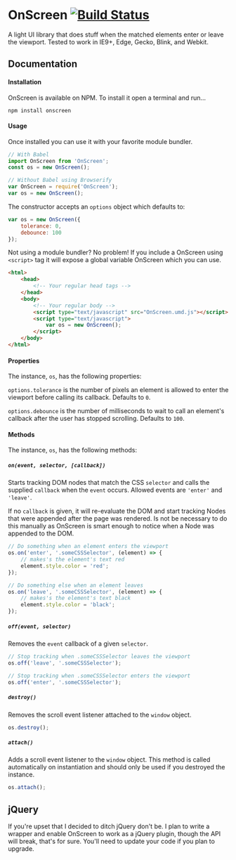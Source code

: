 # OnScreen [![Build Status](https://travis-ci.org/silvestreh/onScreen.svg?branch=rewrite)](https://travis-ci.org/silvestreh/onScreen)

A light UI library that does stuff when the matched elements enter or leave the viewport. Tested to work in IE9+, Edge, Gecko, Blink, and Webkit.

## Documentation

#### Installation

OnScreen is available on NPM. To install it open a terminal and run…

```shell
npm install onscreen
```

#### Usage

Once installed you can use it with your favorite module bundler.

```javascript
// With Babel
import OnScreen from 'OnScreen';
const os = new OnScreen();

// Without Babel using Browserify
var OnScreen = require('OnScreen');
var os = new OnScreen();
```

The constructor accepts an `options` object which defaults to:

```javascript
var os = new OnScreen({
    tolerance: 0,
    debounce: 100
});
```

Not using a module bundler? No problem! If you include a OnScreen using `<script>` tag it will expose a global variable OnScreen which you can use.

```html
<html>
    <head>
        <!-- Your regular head tags -->
    </head>
    <body>
        <!-- Your regular body -->
        <script type="text/javascript" src="OnScreen.umd.js"></script>
        <script type="text/javascript">
            var os = new OnScreen();
        </script>
    </body>
</html>
```

#### Properties

The instance, `os`, has the following properties:

`options.tolerance` is the number of pixels an element is allowed to enter the viewport before calling its callback. Defaults to `0`.

`options.debounce` is the number of milliseconds to wait to call an element's callback after the user has stopped scrolling. Defaults to `100`.

#### Methods

The instance, `os`, has the following methods:

##### `on(event, selector, [callback])`
Starts tracking DOM nodes that match the CSS `selector` and calls the supplied `callback` when the `event` occurs. Allowed events are `'enter'` and `'leave'`.

If no `callback` is given, it will re-evaluate the DOM and start tracking Nodes that were appended after the page was rendered. Is not be necessary to do this manually as OnScreen is smart enough to notice when a Node was appended to the DOM.

```javascript
// Do something when an element enters the viewport
os.on('enter', '.someCSSSelector', (element) => {
    // makes's the element's text red
    element.style.color = 'red';
});

// Do something else when an element leaves
os.on('leave', '.someCSSSelector', (element) => {
    // makes's the element's text black
    element.style.color = 'black';
});
```

##### `off(event, selector)`

Removes the `event` callback of a given `selector`.

```javascript
// Stop tracking when .someCSSSelector leaves the viewport
os.off('leave', '.someCSSSelector');

// Stop tracking when .someCSSSelector enters the viewport
os.off('enter', '.someCSSSelector');
```

##### `destroy()`

Removes the scroll event listener attached to the `window` object.

```javascript
os.destroy();
```

##### `attach()`

Adds a scroll event listener to the `window` object. This method is called automatically on instantiation and should only be used if you destroyed the instance.

```javascript
os.attach();
```

## jQuery

If you're upset that I decided to ditch jQuery don't be. I plan to write a wrapper and enable OnScreen to work as a jQuery plugin, though the API will break, that's for sure. You'll need to update your code if you plan to upgrade.
